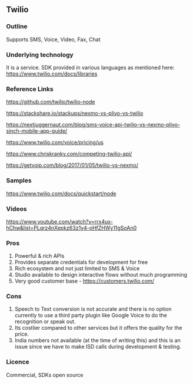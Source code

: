 ## Twilio

### Outline

Supports SMS, Voice, Video, Fax, Chat

### Underlying technology

It is a service. SDK provided in various languages as mentioned here: https://www.twilio.com/docs/libraries

### Reference Links

https://github.com/twilio/twilio-node

https://stackshare.io/stackups/nexmo-vs-plivo-vs-twilio

https://nextjuggernaut.com/blog/sms-voice-api-twilio-vs-nexmo-plivo-sinch-mobile-app-guide/

https://www.twilio.com/voice/pricing/us

https://www.chriskranky.com/competing-twilio-api/

https://getvoip.com/blog/2017/01/05/twilio-vs-nexmo/

### Samples

https://www.twilio.com/docs/quickstart/node 

### Videos

https://www.youtube.com/watch?v=rrx4ux-hChw&list=PLqrz4nXepkz63z1y4-oHfZHWy11gSoAn0

### Pros

1. Powerful & rich APIs
2. Provides separate credentials for development for free
3. Rich ecosystem and not just limited to SMS & Voice
4. Studio available to design interactive flows without much programming
5. Very good customer base - https://customers.twilio.com/

### Cons

1. Speech to Text conversion is not accurate and there is no option currently to use a third party plugin like Google Voice to do the recognition or speak out.
2. Its costlier compared to other services but it offers the quality for the price.
3. India numbers not available (at the time of writing this) and this is an issue since we have to make ISD calls during development & testing.

### Licence

Commercial, SDKs open source